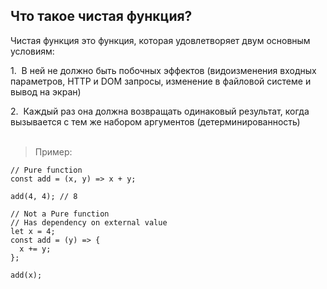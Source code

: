 ## Что такое чистая функция?

Чистая функция это функция, которая удовлетворяет двум основным условиям:‍

1.&nbsp; В ней не должно быть побочных эффектов (видоизменения входных параметров, HTTP и DOM запросы, изменение в файловой системе и вывод на экран)‍ 

2.&nbsp; Каждый раз она должна возвращать одинаковый результат, когда вызывается с тем же набором аргументов (детерминированность)‍<br><br>
> Пример:
```
// Pure function‍
const add = (x, y) => x + y;‍

add(4, 4); // 8‍
‍
// Not a Pure function‍
// Has dependency on external value‍
let x = 4;‍
const add = (y) => {‍
  x += y;‍
};‍

add(x);
```